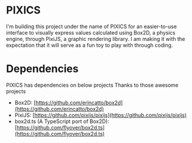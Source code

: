 # PIXICS

I'm building this project under the name of PIXICS for an easier-to-use interface to visually express values calculated using Box2D, a physics engine, through PixiJS, a graphic rendering library.
I am making it with the expectation that it will serve as a fun toy to play with through coding.

# Dependencies

PIXICS has dependencies on below projects
Thanks to those awesome projects

* Box2D: [https://github.com/erincatto/box2d](https://github.com/erincatto/box2d)
* PixiJS: [https://github.com/pixijs/pixijs](https://github.com/pixijs/pixijs)
* box2d.ts (A TypeScript port of Box2D): [https://github.com/flyover/box2d.ts](https://github.com/flyover/box2d.ts)